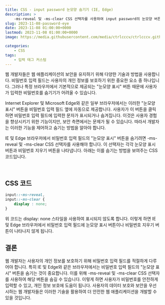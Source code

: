 ```yaml
---
title: CSS - input password 눈모양 숨기기 (IE, Edge)
description: >  
    -ms-reveal 및 -ms-clear CSS 선택자를 사용하여 input password의 눈모양 버튼을 숨기는 방법입니다.
slug: 2023-11-08-password-eye
date: 2023-11-08 01:00:00+0000
lastmod: 2023-11-08 01:00:00+0000
image: https://media.githubusercontent.com/media/ctrlcccv/ctrlcccv.github.io/master/assets/img/post/2023-11-08-password-eye.webp

categories:
    - CSS
tags:
    - 입력 태그 커스텀
---
```

웹 개발자들은 웹 애플리케이션의 보안을 유지하기 위해 다양한 기술과 방법을 사용합니다. 비밀번호 입력 필드는 사용자의 개인 정보를 보호하기 위한 중요한 요소 중 하나입니다. 그러나 특정 브라우저에서 기본적으로 제공되는 "눈모양 표시" 버튼 때문에 사용자가 입력한 비밀번호를 숨기기가 어려울 수 있습니다.   

Internet Explorer 및 Microsoft Edge와 같은 일부 브라우저에서는 이러한 "눈모양 표시" 버튼을 비밀번호 입력 필드 옆에 자동으로 제공합니다. 사용자가 이 버튼을 클릭하면 비밀번호 입력 필드에 입력한 문자가 표시되거나 숨겨집니다. 이것은 사용자 경험을 향상시키기 위한 기능이지만, 보안 측면에서는 문제가 될 수 있습니다. 따라서 개발자는 이러한 기능을 제어하고 숨기는 방법을 알아야 합니다.  

IE 및 Edge 브라우저에서 비밀번호 입력 필드의 "눈모양 표시" 버튼을 숨기려면 -ms-reveal 및 -ms-clear CSS 선택자를 사용해야 합니다. 이 선택자는 각각 눈모양 표시 버튼과 비밀번호 지우기 버튼을 나타냅니다. 아래는 이를 숨기는 방법을 보여주는 CSS 코드입니다.  

<script async src="https://pagead2.googlesyndication.com/pagead/js/adsbygoogle.js?client=ca-pub-8535540836842352" crossorigin="anonymous"></script>
<ins class="adsbygoogle"
     style="display:block; text-align:center;"
     data-ad-layout="in-article"
     data-ad-format="fluid"
     data-ad-client="ca-pub-8535540836842352"
     data-ad-slot="2974559225"></ins>
<script>
     (adsbygoogle = window.adsbygoogle || []).push({});
</script>

<br>

## CSS 코드
```css
input::-ms-reveal,
input::-ms-clear {
    display : none;
}
```
위 코드는 display: none 스타일을 사용하여 표시되지 않도록 합니다. 이렇게 하면 IE 및 Edge 브라우저에서 비밀번호 입력 필드에 눈모양 표시 버튼이나 비밀번호 지우기 버튼이 나타나지 않게 됩니다.  

## 결론
웹 개발자는 사용자의 개인 정보를 보호하기 위해 비밀번호 입력 필드를 적절하게 다루어야 합니다. 특히 IE 및 Edge와 같은 브라우저에서는 비밀번호 입력 필드의 "눈모양 표시" 버튼을 숨기는 것이 중요합니다. 이를 위해 -ms-reveal 및 -ms-clear CSS 선택자를 사용하여 해당 버튼을 숨길 수 있습니다. 이렇게 하면 사용자가 비밀번호를 안전하게 입력할 수 있고, 개인 정보 보호에 도움이 됩니다. 사용자의 데이터 보호와 보안을 우선시하는 웹 개발자들은 이러한 기술을 활용하여 더 안전한 웹 애플리케이션을 개발할 수 있을 것입니다.